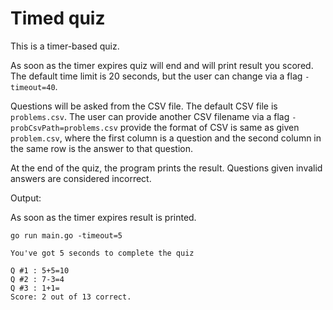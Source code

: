 # Timed quiz

This is a timer-based quiz. 

As soon as the timer expires quiz will end and will print result you scored.
The default time limit is 20 seconds, but the user can change via a flag `-timeout=40`.

Questions will be asked from the CSV file. 
The default CSV file is `problems.csv`. 
The user can provide another CSV filename via a flag `-probCsvPath=problems.csv` provide the format of CSV is same as given `problem.csv`, where the first column is a question and the second column in the same row is the answer to that question.

At the end of the quiz, the program prints the result. 
Questions given invalid answers are considered incorrect.

Output:

As soon as the timer expires result is printed.

```
go run main.go -timeout=5

You've got 5 seconds to complete the quiz

Q #1 : 5+5=10
Q #2 : 7-3=4
Q #3 : 1+1=
Score: 2 out of 13 correct.
```